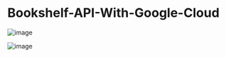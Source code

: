 # Bookshelf-API-With-Google-Cloud

![image](https://github.com/user-attachments/assets/5d982fd3-8263-4324-a460-ed774747bcb4)



![image](https://github.com/user-attachments/assets/974cf5c7-c40e-44c0-9220-cfcc5545b8ff)

